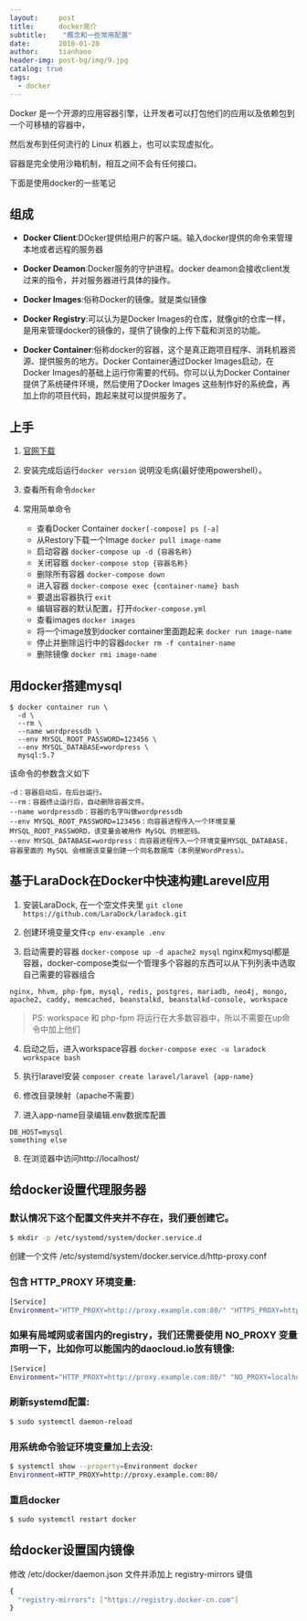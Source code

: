 ```yaml
---
layout:     post
title:      docker简介
subtitle:    "概念和一些常用配置"
date:       2018-01-20
author:     tianhaoo
header-img: post-bg/img/9.jpg
catalog: true
tags:
  - docker
---
```




Docker 是一个开源的应用容器引擎，让开发者可以打包他们的应用以及依赖包到一个可移植的容器中，

然后发布到任何流行的 Linux 机器上，也可以实现虚拟化。

容器是完全使用沙箱机制，相互之间不会有任何接口。

下面是使用docker的一些笔记






## 组成

* **Docker Client**:DOcker提供给用户的客户端。输入docker提供的命令来管理本地或者远程的服务器

* **Docker Deamon**:Docker服务的守护进程。docker deamon会接收client发过来的指令，并对服务器进行具体的操作。

* **Docker Images**:俗称Docker的镜像。就是类似镜像
<!-- more -->

* **Docker Registry**:可以认为是Docker Images的仓库，就像git的仓库一样，是用来管理docker的镜像的，提供了镜像的上传下载和浏览的功能。

* **Docker Container**:俗称docker的容器，这个是真正跑项目程序、消耗机器资源、提供服务的地方。Docker Container通过Docker Images启动，在Docker Images的基础上运行你需要的代码。你可以认为Docker Container提供了系统硬件环境，然后使用了Docker Images 这些制作好的系统盘，再加上你的项目代码，跑起来就可以提供服务了。


## 上手

1. [官网下载](http://www.docker.com/products/docker)

2. 安装完成后运行`docker version` 说明没毛病(最好使用powershell）。

3. 查看所有命令`docker`

4. 常用简单命令
    * 查看Docker Container `docker[-compose] ps [-a]`
    * 从Restory下载一个Image `docker pull image-name`
    * 启动容器 `docker-compose up -d {容器名称}`
    * 关闭容器 `docker-compose stop {容器名称}`
    * 删除所有容器 `docker-compose down`
    * 进入容器 `docker-compose exec {container-name} bash`
    * 要退出容器执行 `exit`
    * 编辑容器的默认配置，打开`docker-compose.yml`
    * 查看images `docker images`
    * 将一个image放到docker container里面跑起来 `docker run image-name`
    * 停止并删除运行中的容器`docker rm -f container-name`
    * 删除镜像 `docker rmi image-name`

## 用docker搭建mysql
```
$ docker container run \
  -d \
  --rm \
  --name wordpressdb \
  --env MYSQL_ROOT_PASSWORD=123456 \
  --env MYSQL_DATABASE=wordpress \
  mysql:5.7
```
该命令的参数含义如下
```
-d：容器启动后，在后台运行。
--rm：容器终止运行后，自动删除容器文件。
--name wordpressdb：容器的名字叫做wordpressdb
--env MYSQL_ROOT_PASSWORD=123456：向容器进程传入一个环境变量MYSQL_ROOT_PASSWORD，该变量会被用作 MySQL 的根密码。
--env MYSQL_DATABASE=wordpress：向容器进程传入一个环境变量MYSQL_DATABASE，容器里面的 MySQL 会根据该变量创建一个同名数据库（本例是WordPress）。
```


## 基于LaraDock在Docker中快速构建Larevel应用

1. 安装LaraDock, 在一个空文件夹里 `git clone https://github.com/LaraDock/laradock.git`

2. 创建环境变量文件`cp env-example .env`

3. 启动需要的容器 `docker-compose up -d apache2 mysql`  nginx和mysql都是容器，docker-compose类似一个管理多个容器的东西可以从下列列表中选取自己需要的容器组合
```
nginx, hhvm, php-fpm, mysql, redis, postgres, mariadb, neo4j, mongo, apache2, caddy, memcached, beanstalkd, beanstalkd-console, workspace
```

> PS: workspace 和 php-fpm 将运行在大多数容器中，所以不需要在up命令中加上他们

4. 启动之后，进入workspace容器 `docker-compose exec -u laradock workspace bash`

5. 执行laravel安装 `composer create laravel/laravel {app-name}`

6. 修改目录映射（apache不需要）

7. 进入app-name目录编辑.env数据库配置
```
DB_HOST=mysql
something else
```

8. 在浏览器中访问http://localhost/


## 给docker设置代理服务器

### 默认情况下这个配置文件夹并不存在，我们要创建它。

```bash
$ mkdir -p /etc/systemd/system/docker.service.d
```

创建一个文件 /etc/systemd/system/docker.service.d/http-proxy.conf
### 包含 HTTP_PROXY 环境变量:

```bash
[Service]
Environment="HTTP_PROXY=http://proxy.example.com:80/" "HTTPS_PROXY=http://proxy.example.com:80/"
```

### 如果有局域网或者国内的registry，我们还需要使用 NO_PROXY 变量声明一下，比如你可以能国内的daocloud.io放有镜像:

```bash
[Service]
Environment="HTTP_PROXY=http://proxy.example.com:80/" "NO_PROXY=localhost,127.0.0.1,daocloud.io"
```

### 刷新systemd配置:

```bash
$ sudo systemctl daemon-reload
```

### 用系统命令验证环境变量加上去没:

```bash
$ systemctl show --property=Environment docker
Environment=HTTP_PROXY=http://proxy.example.com:80/
```

### 重启docker

```bash
$ sudo systemctl restart docker
```

## 给docker设置国内镜像

修改 /etc/docker/daemon.json 文件并添加上 registry-mirrors 键值

```bash
{
  "registry-mirrors": ["https://registry.docker-cn.com"]
}
```
